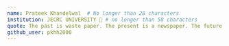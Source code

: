 ```yaml
---
name: Prateek Khandelwal  # No longer than 28 characters
institution: JECRC UNIVERSITY 🚩 # no longer than 58 characters
quote: The past is waste paper. The present is a newspaper. The future is a question paper. - Dr.APJ Abdul Kalam # no longer than 100 characters, avoid using quotes(") to guarantee the format remains the same.
github_user: pkhh2000
---
```

